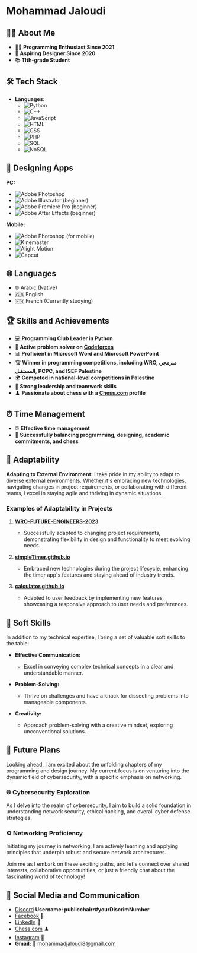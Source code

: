 # Mohammad Jaloudi

## 👨‍💻 About Me

- 🧑‍💻 **Programming Enthusiast Since 2021**
- 🎨 **Aspiring Designer Since 2020**
- 📚 **11th-grade Student**

## 🛠️ Tech Stack

- **Languages:**
  - ![Python](https://img.shields.io/badge/Python-3776AB?style=flat&logo=python&logoColor=white)
  - ![C++](https://img.shields.io/badge/C++-00599C?style=flat&logo=c%2B%2B&logoColor=white)
  - ![JavaScript](https://img.shields.io/badge/JavaScript-F7DF1E?style=flat&logo=javascript&logoColor=black)
  - ![HTML](https://img.shields.io/badge/HTML-E34F26?style=flat&logo=html5&logoColor=white)
  - ![CSS](https://img.shields.io/badge/CSS-1572B6?style=flat&logo=css3&logoColor=white)
  - ![PHP](https://img.shields.io/badge/PHP-777BB4?style=flat&logo=php&logoColor=white)
  - ![SQL](https://img.shields.io/badge/SQL-4479A1?style=flat&logo=postgresql&logoColor=white)
  - ![NoSQL](https://img.shields.io/badge/NoSQL-4DB33D?style=flat&logo=mongodb&logoColor=white)

## 🎨 Designing Apps

**PC:**
- ![Adobe Photoshop](https://img.shields.io/badge/Adobe%20Photoshop-31A8FF?style=flat&logo=adobe-photoshop&logoColor=white)
- ![Adobe Illustrator](https://img.shields.io/badge/Adobe%20Illustrator-FF9A00?style=flat&logo=adobe-illustrator&logoColor=white) (beginner)
- ![Adobe Premiere Pro](https://img.shields.io/badge/Adobe%20Premiere%20Pro-9999FF?style=flat&logo=adobe-premiere-pro&logoColor=white) (beginner)
- ![Adobe After Effects](https://img.shields.io/badge/Adobe%20After%20Effects-9999FF?style=flat&logo=adobe-after-effects&logoColor=white) (beginner)

**Mobile:**
- ![Adobe Photoshop](https://img.shields.io/badge/Adobe%20Photoshop-31A8FF?style=flat&logo=adobe-photoshop&logoColor=white) (for mobile)
- ![Kinemaster](https://img.shields.io/badge/Kinemaster-56A637?style=flat&logo=kinemaster&logoColor=white)
- ![Alight Motion](https://img.shields.io/badge/Alight%20Motion-08A0E9?style=flat&logo=alight-motion&logoColor=white)
- ![Capcut](https://img.shields.io/badge/Capcut-2C3E50?style=flat&logo=capcut&logoColor=white)

## 🌐 Languages

- 🌐 Arabic (Native)
- 🇬🇧 English
- 🇫🇷 French (Currently studying)

## 🏆 Skills and Achievements

- 💻 **Programming Club Leader in Python**
- 🚀 **Active problem solver on [Codeforces](https://codeforces.com/profile/secret2023)**
- 📊 **Proficient in Microsoft Word and Microsoft PowerPoint**
- 🏆 **Winner in programming competitions, including WRO, مبرمجي المستقبل, PCPC, and ISEF Palestine**
- 🌍 **Competed in national-level competitions in Palestine**
- 🤝 **Strong leadership and teamwork skills**
- ♟️ **Passionate about chess with a [Chess.com](https://www.chess.com/member/ayanokoji-kiotaka) profile**

## ⏰ Time Management

- ⏰ **Effective time management**
- 📅 **Successfully balancing programming, designing, academic commitments, and chess**

## 🔄 Adaptability

**Adapting to External Environment:**
I take pride in my ability to adapt to diverse external environments. Whether it's embracing new technologies, navigating changes in project requirements, or collaborating with different teams, I excel in staying agile and thriving in dynamic situations.

### Examples of Adaptability in Projects

1. **[WRO-FUTURE-ENGINEERS-2023](https://github.com/mohammadjaloudi/WRO-FUTURE-ENGINEERS-2023)**
   - Successfully adapted to changing project requirements, demonstrating flexibility in design and functionality to meet evolving needs.

2. **[simpleTimer.github.io](https://github.com/mohammadjaloudi/simpleTimer.github.io)**
   - Embraced new technologies during the project lifecycle, enhancing the timer app's features and staying ahead of industry trends.

3. **[calculator.github.io](https://github.com/mohammadjaloudi/calculator.github.io)**
   - Adapted to user feedback by implementing new features, showcasing a responsive approach to user needs and preferences.

## 🎨 Soft Skills

In addition to my technical expertise, I bring a set of valuable soft skills to the table:

- **Effective Communication:**
  - Excel in conveying complex technical concepts in a clear and understandable manner.

- **Problem-Solving:**
  - Thrive on challenges and have a knack for dissecting problems into manageable components.

- **Creativity:**
  - Approach problem-solving with a creative mindset, exploring unconventional solutions.

## 🚀 Future Plans

Looking ahead, I am excited about the unfolding chapters of my programming and design journey. My current focus is on venturing into the dynamic field of cybersecurity, with a specific emphasis on networking.

### 🌐 Cybersecurity Exploration

As I delve into the realm of cybersecurity, I aim to build a solid foundation in understanding network security, ethical hacking, and overall cyber defense strategies.

### ⚙️ Networking Proficiency

Initiating my journey in networking, I am actively learning and applying principles that underpin robust and secure network architectures.

Join me as I embark on these exciting paths, and let's connect over shared interests, collaborative opportunities, or just a friendly chat about the fascinating world of technology!

## 📱 Social Media and Communication

- [Discord](https://discord.com/) **Username: publicchairr#yourDiscrimNumber**
- [Facebook](https://www.facebook.com/Mohammad.Jaloudi.999/) 📘
- [LinkedIn](https://www.linkedin.com/in/mohammad-jaloudi-8176a5299/) 🔗
- [Chess.com](https://www.chess.com/member/ayanokoji-kiotaka) ♟️
- [Instagram](https://www.instagram.com/wwhite_room/) 📸
- **Gmail:** 📧 mohammadjaloudi8@gmail.com
